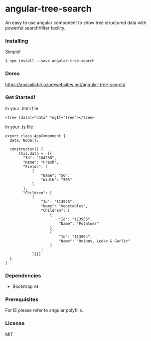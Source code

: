 # angular-tree-search

An easy to use angular component to show tree structured data with powerful search/filter facility. 

### Installing

Simple!

```
$ npm install --save angular-tree-search
```
### Demo

https://anasaljabri.azurewebsites.net/angular-tree-search/

### Get Started!

In your .html file

```
<tree [data]="data" *ngIf="tree"></tree>
```

In your .ts file

```
export class AppComponent {
  data: Node[]; 

  constructor() {
      this.data =  [{
        "Id": "104268",
        "Name": "Fresh",
        "Fields": [
            {
                "Name": "50",
                "Width": "50%"
            }
        ],
        "Children": [
            {
                "Id": "113925",
                "Name": "Vegetables",
                "Children": [
                    {
                        "Id": "113955",
                        "Name": "Potatoes"
                    },
                    {
                        "Id": "113964",
                        "Name": "Onions, Leeks & Garlic"
                    }
                ]
            }]}]
  }
}
```

### Dependencies
 * Bootstrap <code>V4</code>

### Prerequisites

For IE please refer to angular polyfills.

### License

MIT
